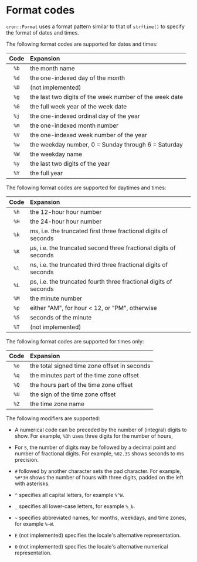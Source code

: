# Format codes

`cron::Format` uses a format pattern similar to that of `strftime()` to specify
the format of dates and times.

The following format codes are supported for dates and times:

| Code | Expansion |
|:----:|:----------|
| `%b` | the month name |
| `%d` | the one-indexed day of the month |
| `%D` | (not implemented) |
| `%g` | the last two digits of the week number of the week date |
| `%G` | the full week year of the week date |
| `%j` | the one-indexed ordinal day of the year |
| `%m` | the one-indexed month number |
| `%V` | the one-indexed week number of the year |
| `%w` | the weekday number, 0 = Sunday through 6 = Saturday |
| `%W` | the weekday name |
| `%y` | the last two digits of the year |
| `%Y` | the full year |

The following format codes are supported for daytimes and times:

| Code | Expansion |
|:----:|:----------|
| `%h` | the 12-hour hour number |
| `%H` | the 24-hour hour number |
| `%k` | ms, i.e. the truncated first three fractional digits of seconds |
| `%K` | µs, i.e. the truncated second three fractional digits of seconds |
| `%l` | ns, i.e. the truncated third three fractional digits of seconds |
| `%L` | ps, i.e. the truncated fourth three fractional digits of seconds |
| `%M` | the minute number |
| `%p` | either "AM", for hour < 12, or "PM", otherwise |
| `%S` | seconds of the minute |
| `%T` | (not implemented) |

The following format codes are supported for times only:

| Code | Expansion |
|:----:|:----------|
| `%o` | the total signed time zone offset in seconds |
| `%q` | the minutes part of the time zone offset |
| `%Q` | the hours part of the time zone offset |
| `%U` | the sign of the time zone offset |
| `%Z` | the time zone name |

The following modifiers are supported:

 * A numerical code can be preceded by the number of (integral) digits to show.
   For example, `%3h` uses three digits for the number of hours,

 * For `S`, the number of digits may be followed by a decimal point and number
   of fractional digits.  For example, `%02.3S` shows seconds to ms precision.

 * `#` followed by another character sets the pad character.  For example,
   `%#*3H` shows the number of hours with three digits, padded on the left with
   asterisks.

 * `^` specifies all capital letters, for example `%^W`.

 * `_` specifies all lower-case letters, for example `%_b`.

 * `~` specifies abbreviated names, for months, weekdays, and time zones, for
   example `%~W`.

 * `E` (not implemented) specifies the locale's alternative representation.

 * `O` (not implemented) specifies the locale's alternative numerical
   representation.



